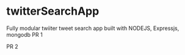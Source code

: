 twitterSearchApp
================

Fully modular twiiter tweet search app built with NODEJS, Expressjs, mongodb
PR 1

PR 2
